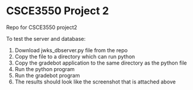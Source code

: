# CSCE3550 Project 2
Repo for CSCE3550 project2 

To test the server and database:
1. Download jwks_dbserver.py file from the repo
2. Copy the file to a directory which can run python
3. Copy the gradebot application to the same directory as the python file
4. Run the python program
5. Run the gradebot program
6. The results should look like the screenshot that is attached above
